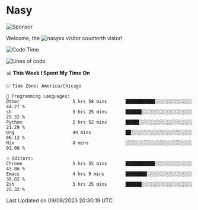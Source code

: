 # Nasy

<!--
<p align="center">
<img height="200" src="https://github-readme-stats.vercel.app/api?username=nasyxx&count_private=true&show_icons=true&theme=dracula&include_all_commits=true"/>
<img height="200" src="https://github-readme-stats.vercel.app/api/top-langs/?username=nasyxx&theme=dracula&hide=html,jupyter+notebook&count_private=true&show_icons=true"/>
</p>

  
----------------
-->

![Sponsor](https://img.shields.io/static/v1.svg?label=Sponsor&message=%E2%9D%A4&logo=GitHub&style=flat&color=pink)
 
Welcome, the ![nasyxx visitor counter](https://count.getloli.com/get/@nasyxx?theme=rule34)th vistor!
 
<!--START_SECTION:waka-->
![Code Time](http://img.shields.io/badge/Code%20Time-3%2C630%20hrs%2010%20mins-blue)

![Lines of code](https://img.shields.io/badge/From%20Hello%20World%20I%27ve%20Written-6.3%20million%20lines%20of%20code-blue)

📊 **This Week I Spent My Time On** 

```text
🕑︎ Time Zone: America/Chicago

💬 Programming Languages: 
Other                    5 hrs 58 mins       ███████████░░░░░░░░░░░░░░   44.27 % 
sh                       3 hrs 25 mins       ██████░░░░░░░░░░░░░░░░░░░   25.32 % 
Python                   2 hrs 52 mins       █████░░░░░░░░░░░░░░░░░░░░   21.29 % 
Org                      49 mins             ██░░░░░░░░░░░░░░░░░░░░░░░   06.12 % 
Nix                      8 mins              ░░░░░░░░░░░░░░░░░░░░░░░░░   01.08 % 

🔥 Editors: 
Chrome                   5 hrs 55 mins       ███████████░░░░░░░░░░░░░░   43.86 % 
Emacs                    4 hrs 9 mins        ████████░░░░░░░░░░░░░░░░░   30.82 % 
Zsh                      3 hrs 25 mins       ██████░░░░░░░░░░░░░░░░░░░   25.32 % 
```


 Last Updated on 09/08/2023 20:30:19 UTC
<!--END_SECTION:waka-->

<!-- ![visitors](https://visitor-badge.laobi.icu/badge?page_id=nasyxx.nasyxx) -->
